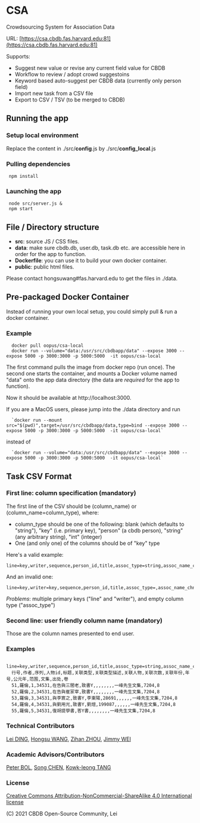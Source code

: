 # CSA
Crowdsourcing System for Association Data

 URL: [https://csa.cbdb.fas.harvard.edu:81](https://csa.cbdb.fas.harvard.edu:81)

Supports: 
 - Suggest new value or revise any current field value for CBDB
 - Workflow to review / adopt crowd suggestoins
 - Keyword based auto-suggest per CBDB data (currently only person field)
 - Import new task from a CSV file
 - Export to CSV / TSV (to be merged to CBDB)

## Running the app

### Setup local environment
Replace the content in ./src/**config**.js by ./src/**config_local**.js

### Pulling dependencies
     npm install

### Launching the app
     node src/server.js &
     npm start

## File / Directory structure
 - **src**: source JS / CSS files.
 - **data**: make sure cbdb.db, user.db, task.db etc. are accessible here in order for the app to function.
 - **Dockerfile**: you can use it to build your own docker container.
 - **public**: public html files.
 
 Please contact hongsuwang#fas.harvard.edu to get the files in ./data.

## Pre-packaged Docker Container
Instead of running your own local setup, you could simply pull & run a docker container.

### Example

      docker pull oopus/csa-local
      docker run --volume="data:/usr/src/cbdbapp/data" --expose 3000 --expose 5000 -p 3000:3000 -p 5000:5000  -it oopus/csa-local

The first command pulls the image from docker repo (run once). 
The second one starts the container, and mounts a Docker volume named "data" onto the app data directory (the data are *required* for the app to function). 

Now it should be available at http://localhost:3000.

If you are a MacOS users, please jump into the ./data directory and run 

      `docker run --mount src="$(pwd)",target=/usr/src/cbdbapp/data,type=bind --expose 3000 --expose 5000 -p 3000:3000 -p 5000:5000  -it oopus/csa-local`

instead of

      `docker run --volume="data:/usr/src/cbdbapp/data" --expose 3000 --expose 5000 -p 3000:3000 -p 5000:5000  -it oopus/csa-local`

## Task CSV Format
### First line: column specification (mandatory)
The first line of the CSV should be (column_name) or (column_name=column_type), where:
- column_type should be one of the following: blank (which defaults to "string"), "key" (i.e. primary key), "person" (a cbdb person), "string" (any arbitrary string), "int" (integer)
- One (and only one) of the columns should be of "key" type

Here's a valid example:

    line=key,writer,sequence,person_id,title,assoc_type=string,assoc_name_chn=string,assoc_personid=person

And an invalid one: 

    line=key,writer=key,sequence,person_id,title,assoc_type=,assoc_name_chn=string,assoc_personid=person

*Problems*: multiple primary keys ("line" and "writer"), and empty column type ("assoc_type")

### Second line: user friendly column name (mandatory)
Those are the column names presented to end user. 

### Examples

      line=key,writer,sequence,person_id,title,assoc_type=string,assoc_name_chn=string,assoc_personid=person,assoc_count=int,assoc_year=int,nianhao=string,year=int,range=string,collection,c_source,volume
      行号,作者,序列,人物id,标题,关联类型,关联类型描述,关联人物,关联次数,关联年份,年号,公元年,范围,文集,出处,卷
      51,羅倫,1,34531,在告與三閤老,致書Y,,,,,,,,一峰先生文集,7204,8
      52,羅倫,2,34531,在告與崔冡宰,致書Y,,,,,,,,一峰先生文集,7204,8
      53,羅倫,3,34531,與李賔之,致書Y,李東陽,28691,,,,,,一峰先生文集,7204,8
      54,羅倫,4,34531,與劉用光,致書Y,劉煊,199087,,,,,,一峰先生文集,7204,8
      55,羅倫,5,34531,復胡提學書,答Y書,,,,,,,,一峰先生文集,7204,8




### Technical Contributors

[Lei DING](https://github.com/toysrtommy), [Hongsu WANG](https://github.com/sudoghut), [Zihan ZHOU](https://github.com/Zhou-Zihan), [Jimmy WEI](https://github.com/icewing1996)

### Academic Advisors/Contributors

[Peter BOL](https://scholar.harvard.edu/pkbol/home), [Song CHEN](https://www.bucknell.edu/fac-staff/song-chen), [Kowk-leong TANG](https://fairbank.fas.harvard.edu/profiles/kwok-leong-tang)

### License
[Creative Commons Attribution-NonCommercial-ShareAlike 4.0 International license](https://creativecommons.org/licenses/by-nc-sa/4.0/)

(C) 2021 CBDB Open-Source Community, Lei


